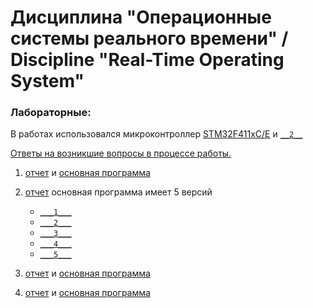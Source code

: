 # Дисциплина "Операционные системы реального времени" / Discipline "Real-Time Operating System" 

### Лабораторные:

В работах использовался микроконтроллер [STM32F411xC/E](STM32F411_datasheet.pdf) и [`__2__`](stm32f411re_datasheet.pdf)

[Ответы на возникшие вопросы в процессе работы.](questions.pdf)

1. [отчет](lab1/1.pdf) и [основная программа](lab1/main.c)
2. [отчет](lab2/2.pdf)
	основная программа имеет 5 версий
	- [`___1___`](lab2/main1.c)
	- [`___2___`](lab2/main2.c)
	- [`___3___`](lab2/main3.c)
	- [`___4___`](lab2/main4.c)
	- [`___5___`](lab2/main5.c)

4. [отчет](lab4/4.pdf) и [основная программа](lab4/main.c)
5. [отчет](lab5/5.pdf) и [основная программа](lab5/main.c)